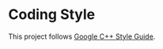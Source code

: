 Coding Style
============

This project follows [Google C++ Style
Guide](https://google.github.io/styleguide/cppguide.html).


